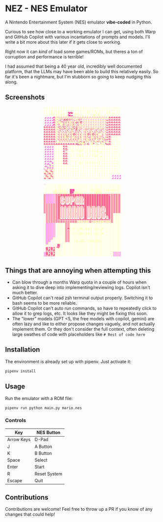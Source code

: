# NEZ - NES Emulator

A Nintendo Entertainment System (NES) emulator **vibe-coded** in Python.  

Curious to see how close to a working emulator I can get, using both Warp and GitHub Copilot with various incantations of prompts and models. I'll write a bit more about this later if it gets close to working.

Right now it can _kind_ of load some games/ROMs, but theres a ton of corruption and performance is terrible!

I had assumed that being a 40 year old, incredibly well documented platform, that the LLMs may have been able to build this relatively easily. So far it's been a nightmare, but I'm stubborn so going to keep nudging this along.

## Screenshots

<p align="center">
    <img src="screenshots/c0.png" alt="Screenshot of NEZ running" width="50%">
</p>
<p align="center">
    <img src="screenshots/c1.png" alt="Screenshot of NEZ running" width="50%">
</p>

## Things that are annoying when attempting this

- Can blow through a months Warp quota in a couple of hours when asking it to dive deep into implementing/reviewing logs. Copilot isn't much better.
- GitHub Copilot can't read zsh terminal output properly. Switching it to bash seems to be more reliable.
- GitHub Copilot can't auto run commands, so have to repeatedly click to allow it to grep logs, etc. It looks like they might be fixing this soon.
- The "lower" models (GPT <5, the free models with copilot, gemini) are often lazy and like to either propose changes vaguely, and not actually implement them. Or they don't consider the full context, often deleting large swathes of code with placeholders like `# Rest of code here`

## Installation

The environment is already set up with pipenv. Just activate it:

```bash
pipenv install
```

## Usage

Run the emulator with a ROM file:

```bash
pipenv run python main.py mario.nes
```

### Controls

| Key | NES Button |
|-----|------------|
| Arrow Keys | D-Pad |
| J | A Button |
| K | B Button |
| Space | Select |
| Enter | Start |
| R | Reset System |
| Escape | Quit |

## Contributions

Contributions are welcome! Feel free to throw up a PR if you know of any changes that could help!
